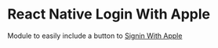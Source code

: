 # React Native Login With Apple

Module to easily include a button to [Signin With Apple](https://developer.apple.com/sign-in-with-apple/)

